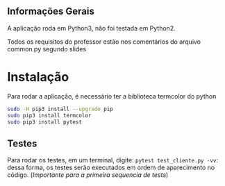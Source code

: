 ## Informações Gerais
A aplicação roda em Python3, não foi testada em Python2.

Todos os requisitos do professor estão nos comentários do arquivo common.py segundo slides

# Instalação
Para rodar a aplicação, é necessário ter a biblioteca termcolor do python

```bash
sudo -H pip3 install --upgrade pip
sudo pip3 install termcolor
sudo pip3 install pytest
```

## Testes
Para rodar os testes, em um terminal, digite: `pytest test_cliente.py -vv`: dessa forma, os testes serão executados em ordem de aparecimento no código. (_Importante para a primeira sequencia de tests_)
